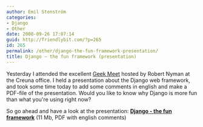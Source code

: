 ```yaml
---
author: Emil Stenström
categories:
- Django
- Other
date: 2008-09-26 17:07:14
guid: http://friendlybit.com/?p=265
id: 265
permalink: /other/django-the-fun-framework-presentation/
title: Django – the fun framework (presentation)
---
```


Yesterday I attended the excellent [Geek Meet](http://robertnyman.com/geekmeet/) hosted by Robert Nyman at the Creuna office. I held a presentation about the Django web framework, and took some time today to add some comments in english and make a PDF-file of the presentation. Would you like to know why Django is more fun than what you're using right now?

So go ahead and have a look at the presentation: **[Django - the fun framework](/files/Django%20-%20the%20fun%20framework.pdf)** (11 Mb, PDF with english comments)
